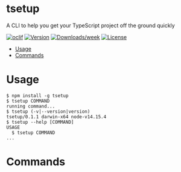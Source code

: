 tsetup
======

A CLI to help you get your TypeScript project off the ground quickly

[![oclif](https://img.shields.io/badge/cli-oclif-brightgreen.svg)](https://oclif.io)
[![Version](https://img.shields.io/npm/v/tsetup.svg)](https://npmjs.org/package/tsetup)
[![Downloads/week](https://img.shields.io/npm/dw/tsetup.svg)](https://npmjs.org/package/tsetup)
[![License](https://img.shields.io/npm/l/tsetup.svg)](https://github.com/a-poor/tsetup/blob/master/package.json)

<!-- toc -->
* [Usage](#usage)
* [Commands](#commands)
<!-- tocstop -->
# Usage
<!-- usage -->
```sh-session
$ npm install -g tsetup
$ tsetup COMMAND
running command...
$ tsetup (-v|--version|version)
tsetup/0.1.1 darwin-x64 node-v14.15.4
$ tsetup --help [COMMAND]
USAGE
  $ tsetup COMMAND
...
```
<!-- usagestop -->
# Commands
<!-- commands -->

<!-- commandsstop -->
